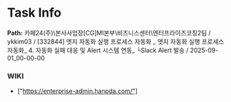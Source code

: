 # Task Info

**Path:** 카페24(주)\본사사업장\[CG]MI본부\비즈니스센터\엔터프라이즈코칭2팀 / ykkim03 / [332844] 엣지 자동화 실행 프로세스 자동화 _ 엣지 자동화 실행 프로세스 자동화_ 4. 자동화 실패 대응 및 Alert 시스템 연동_ └Slack Alert 발송 / 2025-09-01_00-00-00

### WIKI
- ["https://enterprise-admin.hanpda.com/"]


